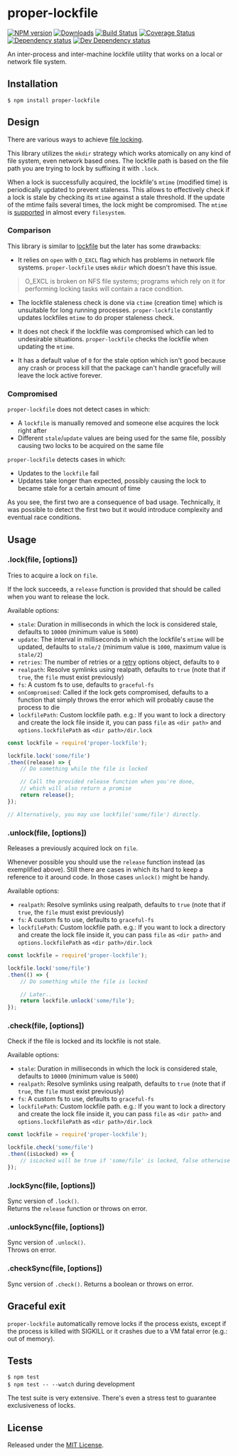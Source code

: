 # proper-lockfile

[![NPM version][npm-image]][npm-url] [![Downloads][downloads-image]][npm-url] [![Build Status][travis-image]][travis-url] [![Coverage Status][codecov-image]][codecov-url] [![Dependency status][david-dm-image]][david-dm-url] [![Dev Dependency status][david-dm-dev-image]][david-dm-dev-url]

[npm-url]:https://npmjs.org/package/proper-lockfile
[downloads-image]:http://img.shields.io/npm/dm/proper-lockfile.svg
[npm-image]:http://img.shields.io/npm/v/proper-lockfile.svg
[travis-url]:https://travis-ci.org/moxystudio/node-proper-lockfile
[travis-image]:http://img.shields.io/travis/moxystudio/node-proper-lockfile/master.svg
[codecov-url]:https://codecov.io/gh/moxystudio/node-proper-lockfile
[codecov-image]:https://img.shields.io/codecov/c/github/moxystudio/node-proper-lockfile/master.svg
[david-dm-url]:https://david-dm.org/moxystudio/node-proper-lockfile
[david-dm-image]:https://img.shields.io/david/moxystudio/node-proper-lockfile.svg
[david-dm-dev-url]:https://david-dm.org/moxystudio/node-proper-lockfile?type=dev
[david-dm-dev-image]:https://img.shields.io/david/dev/moxystudio/node-proper-lockfile.svg

An inter-process and inter-machine lockfile utility that works on a local or network file system.


## Installation

`$ npm install proper-lockfile`


## Design

There are various ways to achieve [file locking](http://en.wikipedia.org/wiki/File_locking).

This library utilizes the `mkdir` strategy which works atomically on any kind of file system, even network based ones.
The lockfile path is based on the file path you are trying to lock by suffixing it with `.lock`.

When a lock is successfully acquired, the lockfile's `mtime` (modified time) is periodically updated to prevent staleness. This allows to effectively check if a lock is stale by checking its `mtime` against a stale threshold. If the update of the mtime fails several times, the lock might be compromised. The `mtime` is [supported](http://en.wikipedia.org/wiki/Comparison_of_file_systems) in almost every `filesystem`.


### Comparison

This library is similar to [lockfile](https://github.com/isaacs/lockfile) but the later has some drawbacks:

- It relies on `open` with `O_EXCL` flag which has problems in network file systems. `proper-lockfile` uses `mkdir` which doesn't have this issue.

> O_EXCL is broken on NFS file systems; programs which rely on it for performing locking tasks will contain a race condition.

- The lockfile staleness check is done via `ctime` (creation time) which is unsuitable for long running processes. `proper-lockfile` constantly updates lockfiles `mtime` to do proper staleness check.

- It does not check if the lockfile was compromised which can led to undesirable situations. `proper-lockfile` checks the lockfile when updating the `mtime`.

- It has a default value of `0` for the stale option which isn't good because any crash or process kill that the package can't handle gracefully will leave the lock active forever.


### Compromised

`proper-lockfile` does not detect cases in which:

- A `lockfile` is manually removed and someone else acquires the lock right after
- Different `stale`/`update` values are being used for the same file, possibly causing two locks to be acquired on the same file

`proper-lockfile` detects cases in which:

- Updates to the `lockfile` fail
- Updates take longer than expected, possibly causing the lock to became stale for a certain amount of time


As you see, the first two are a consequence of bad usage. Technically, it was possible to detect the first two but it would introduce complexity and eventual race conditions.


## Usage

### .lock(file, [options])

Tries to acquire a lock on `file`.

If the lock succeeds, a `release` function is provided that should be called when you want to release the lock.

Available options:

- `stale`: Duration in milliseconds in which the lock is considered stale, defaults to `10000` (minimum value is `5000`)
- `update`: The interval in milliseconds in which the lockfile's `mtime` will be updated, defaults to `stale/2` (minimum value is `1000`, maximum value is `stale/2`)
- `retries`: The number of retries or a [retry](https://www.npmjs.org/package/retry) options object, defaults to `0`
- `realpath`: Resolve symlinks using realpath, defaults to `true` (note that if `true`, the `file` must exist previously)
- `fs`: A custom fs to use, defaults to `graceful-fs`
- `onCompromised`: Called if the lock gets compromised, defaults to a function that simply throws the error which will probably cause the process to die
- `lockfilePath`: Custom lockfile path. e.g.: If you want to lock a directory and create the lock file inside it, you can pass `file` as `<dir path>` and `options.lockfilePath` as `<dir path>/dir.lock`


```js
const lockfile = require('proper-lockfile');

lockfile.lock('some/file')
.then((release) => {
    // Do something while the file is locked

    // Call the provided release function when you're done,
    // which will also return a promise
    return release();
});

// Alternatively, you may use lockfile('some/file') directly.
```


### .unlock(file, [options])

Releases a previously acquired lock on `file`.

Whenever possible you should use the `release` function instead (as exemplified above). Still there are cases in which its hard to keep a reference to it around code. In those cases `unlock()` might be handy.

Available options:

- `realpath`: Resolve symlinks using realpath, defaults to `true` (note that if `true`, the `file` must exist previously)
- `fs`: A custom fs to use, defaults to `graceful-fs`
- `lockfilePath`: Custom lockfile path. e.g.: If you want to lock a directory and create the lock file inside it, you can pass `file` as `<dir path>` and `options.lockfilePath` as `<dir path>/dir.lock`


```js
const lockfile = require('proper-lockfile');

lockfile.lock('some/file')
.then(() => {
    // Do something while the file is locked

    // Later..
    return lockfile.unlock('some/file');
});
```

### .check(file, [options])

Check if the file is locked and its lockfile is not stale.

Available options:

- `stale`: Duration in milliseconds in which the lock is considered stale, defaults to `10000` (minimum value is `5000`)
- `realpath`: Resolve symlinks using realpath, defaults to `true` (note that if `true`, the `file` must exist previously)
- `fs`: A custom fs to use, defaults to `graceful-fs`
- `lockfilePath`: Custom lockfile path. e.g.: If you want to lock a directory and create the lock file inside it, you can pass `file` as `<dir path>` and `options.lockfilePath` as `<dir path>/dir.lock`


```js
const lockfile = require('proper-lockfile');

lockfile.check('some/file')
.then((isLocked) => {
    // isLocked will be true if 'some/file' is locked, false otherwise
});
```

### .lockSync(file, [options])

Sync version of `.lock()`.   
Returns the `release` function or throws on error.

### .unlockSync(file, [options])

Sync version of `.unlock()`.   
Throws on error.

### .checkSync(file, [options])

Sync version of `.check()`.
Returns a boolean or throws on error.


## Graceful exit

`proper-lockfile` automatically remove locks if the process exists, except if the process is killed with SIGKILL or it crashes due to a VM fatal error (e.g.: out of memory).


## Tests

`$ npm test`   
`$ npm test -- --watch` during development

The test suite is very extensive. There's even a stress test to guarantee exclusiveness of locks.


## License

Released under the [MIT License](http://www.opensource.org/licenses/mit-license.php).
